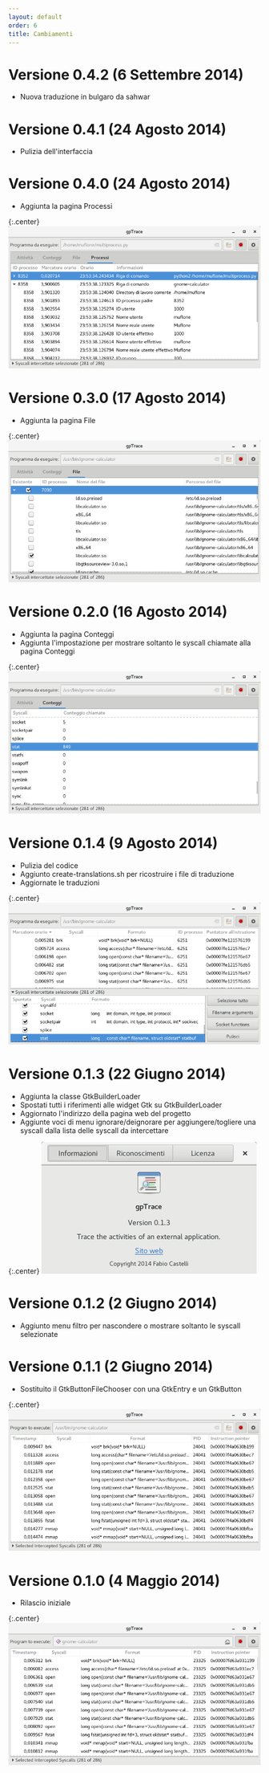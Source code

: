 ```yaml
---
layout: default
order: 6
title: Cambiamenti
---
```

# Versione 0.4.2 (6 Settembre 2014)

* Nuova traduzione in bulgaro da sahwar

# Versione 0.4.1 (24 Agosto 2014)

* Pulizia dell'interfaccia

# Versione 0.4.0 (24 Agosto 2014)

* Aggiunta la pagina Processi

{:.center}
![Pagina Processi di gpTrace 0.4.0](/resources/gptrace/archive/v0.4.0/italian/processes.png)

# Versione 0.3.0 (17 Agosto 2014)

* Aggiunta la pagina File

{:.center}
![Pagina File di gpTrace 0.3.0](/resources/gptrace/archive/v0.3.0/italian/files.png)

# Versione 0.2.0 (16 Agosto 2014)

* Aggiunta la pagina Conteggi
* Aggiunta l'impostazione per mostrare soltanto le syscall chiamate alla pagina Conteggi

{:.center}
![Pagina Conteggi di gpTrace 0.2.0](/resources/gptrace/archive/v0.2.0/italian/counts.png)

# Versione 0.1.4 (9 Agosto 2014)

* Pulizia del codice
* Aggiunto create-translations.sh per ricostruire i file di traduzione
* Aggiornate le traduzioni

{:.center}
![Finestra principale di gpTrace 0.1.4](/resources/gptrace/archive/v0.1.4/italian/expanded.png)

# Versione 0.1.3 (22 Giugno 2014)

* Aggiunta la classe GtkBuilderLoader
* Spostati tutti i riferimenti alle widget Gtk su GtkBuilderLoader
* Aggiornato l'indirizzo della pagina web del progetto
* Aggiunte voci di menu ignorare/deignorare per aggiungere/togliere una syscall dalla lista delle syscall da intercettare

{:.center}
![Finestra delle informazioni di gpTrace 0.1.3](/resources/gptrace/archive/v0.1.3/italian/about.png)

# Versione 0.1.2 (2 Giugno 2014)

* Aggiunto menu filtro per nascondere o mostrare soltanto le syscall selezionate

# Versione 0.1.1 (2 Giugno 2014)

* Sostituito il GtkButtonFileChooser con una GtkEntry e un GtkButton

{:.center}
![Finestra principale di gpTrace 0.1.1](/resources/gptrace/archive/v0.1.1/italian/main.png)

# Versione 0.1.0 (4 Maggio 2014)

* Rilascio iniziale

{:.center}
![Finestra principale di gpTrace 0.1.0](/resources/gptrace/archive/v0.1.0/italian/main.png)